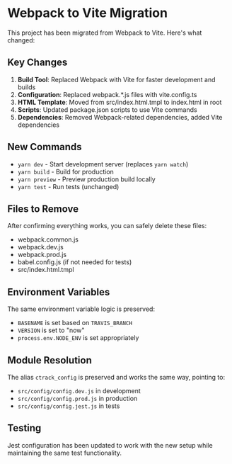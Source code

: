 # Webpack to Vite Migration

This project has been migrated from Webpack to Vite. Here's what changed:

## Key Changes

1. **Build Tool**: Replaced Webpack with Vite for faster development and builds
2. **Configuration**: Replaced webpack.\*.js files with vite.config.ts
3. **HTML Template**: Moved from src/index.html.tmpl to index.html in root
4. **Scripts**: Updated package.json scripts to use Vite commands
5. **Dependencies**: Removed Webpack-related dependencies, added Vite dependencies

## New Commands

- `yarn dev` - Start development server (replaces `yarn watch`)
- `yarn build` - Build for production
- `yarn preview` - Preview production build locally
- `yarn test` - Run tests (unchanged)

## Files to Remove

After confirming everything works, you can safely delete these files:

- webpack.common.js
- webpack.dev.js
- webpack.prod.js
- babel.config.js (if not needed for tests)
- src/index.html.tmpl

## Environment Variables

The same environment variable logic is preserved:

- `BASENAME` is set based on `TRAVIS_BRANCH`
- `VERSION` is set to "now"
- `process.env.NODE_ENV` is set appropriately

## Module Resolution

The alias `ctrack_config` is preserved and works the same way, pointing to:

- `src/config/config.dev.js` in development
- `src/config/config.prod.js` in production
- `src/config/config.jest.js` in tests

## Testing

Jest configuration has been updated to work with the new setup while maintaining the same test functionality.

